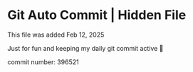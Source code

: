 # Git Auto Commit | Hidden File

This file was added Feb 12, 2025

Just for fun and keeping my daily git commit active 🤪

commit number: 396521
